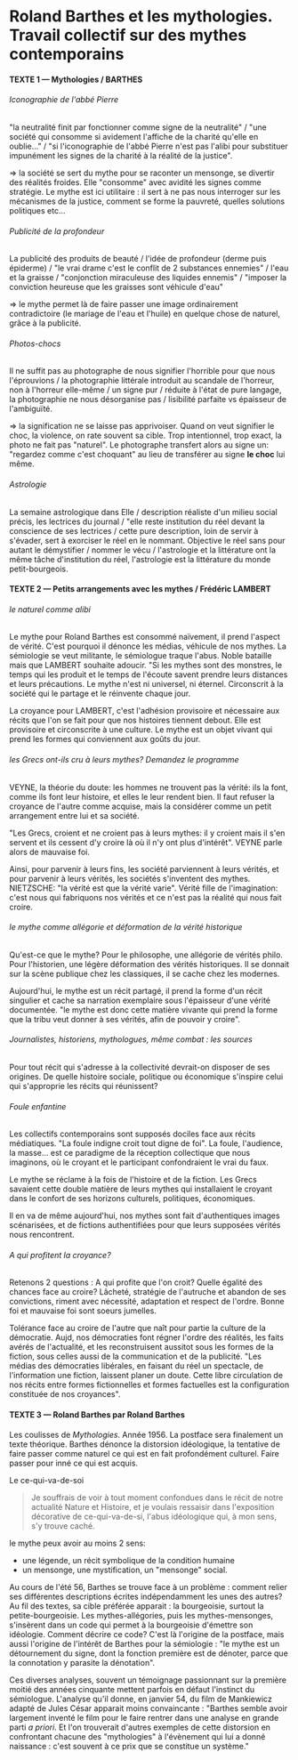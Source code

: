 # Roland Barthes et les mythologies. Travail collectif sur des mythes contemporains

#### TEXTE 1 — Mythologies / BARTHES

###### Iconographie de l'abbé Pierre

"la neutralité finit par fonctionner comme signe de la neutralité" / "une société qui consomme si avidement l'affiche de la charité qu'elle en oublie..." / "si l'iconographie de l'abbé Pierre n'est pas l'alibi pour substituer impunément les signes de la charité à la réalité de la justice".

=&gt; la société se sert du mythe pour se raconter un mensonge, se divertir des réalités froides. Elle "consomme" avec avidité les signes comme stratégie. Le mythe est ici utilitaire : il sert à ne pas nous interroger sur les mécanismes de la justice, comment se forme la pauvreté, quelles solutions politiques etc...

###### Publicité de la profondeur

La publicité des produits de beauté / l'idée de profondeur \(derme puis épiderme\) / "le vrai drame c'est le conflit de 2 substances ennemies" / l'eau et la graisse / "conjonction miraculeuse des liquides ennemis" / "imposer la conviction heureuse que les graisses sont véhicule d'eau"

=&gt; le mythe permet là de faire passer une image ordinairement contradictoire \(le mariage de l'eau et l'huile\) en quelque chose de naturel, grâce à la publicité.

###### Photos-chocs

Il ne suffit pas au photographe de nous signifier l'horrible pour que nous l'éprouvions / la photographie littérale introduit au scandale de l'horreur, non à l'horreur elle-même / un signe pur / réduite à l'état de pure langage, la photographie ne nous désorganise pas / lisibilité parfaite vs épaisseur de l'ambiguïté.

=&gt; la signification ne se laisse pas apprivoiser. Quand on veut signifier le choc, la violence, on rate souvent sa cible. Trop intentionnel, trop exact, la photo ne fait pas "naturel". Le photographe transfert alors au signe un: "regardez comme c'est choquant" au lieu de transférer au signe **le choc** lui même.

###### Astrologie

La semaine astrologique dans Elle / description réaliste d'un milieu social précis, les lectrices du journal / "elle reste institution du réel devant la conscience de ses lectrices / cette pure description, loin de servir à s'évader, sert à exorciser le réel en le nommant. Objective le réel sans pour autant le démystifier / nommer le vécu / l'astrologie et la littérature ont la même tâche d'institution du réel, l'astrologie est la littérature du monde petit-bourgeois.

#### TEXTE 2 — Petits arrangements avec les mythes / Frédéric LAMBERT

###### le naturel comme alibi

Le mythe pour Roland Barthes est consommé naïvement, il prend l'aspect de vérité. C'est pourquoi il dénonce les médias, véhicule de nos mythes. La sémiologie se veut militante, le sémiologue traque l'abus. Noble bataille mais que LAMBERT souhaite adoucir. "Si les mythes sont des monstres, le temps qui les produit et le temps de l'écoute savent prendre leurs distances et leurs précautions. Le mythe n'est ni universel, ni éternel. Circonscrit à la société qui le partage et le réinvente chaque jour.

La croyance pour LAMBERT, c'est l'adhésion provisoire et nécessaire aux récits que l'on se fait pour que nos histoires tiennent debout. Elle est provisoire et circonscrite à une culture. Le mythe est un objet vivant qui prend les formes qui conviennent aux goûts du jour.

###### les Grecs ont-ils cru à leurs mythes? Demandez le programme

VEYNE, la théorie du doute: les hommes ne trouvent pas la vérité: ils la font, comme ils font leur histoire, et elles le leur rendent bien. Il faut refuser la croyance de l'autre comme acquise, mais la considérer comme un petit arrangement entre lui et sa société.

"Les Grecs, croient et ne croient pas à leurs mythes: il y croient mais il s'en servent et ils cessent d'y croire là où il n'y ont plus d'intérêt". VEYNE parle alors de mauvaise foi.

Ainsi, pour parvenir à leurs fins, les société parviennent à leurs vérités, et pour parvenir à leurs vérités, les sociétés s'inventent des mythes. NIETZSCHE: "la vérité est que la vérité varie". Vérité fille de l'imagination: c'est nous qui fabriquons nos vérités et ce n'est pas la réalité qui nous fait croire.

###### le mythe comme allégorie et déformation de la vérité historique

Qu'est-ce que le mythe? Pour le philosophe, une allégorie de vérités philo. Pour l'historien, une légère déformation des vérités historiques. Il se donnait sur la scène publique chez les classiques, il se cache chez les modernes.

Aujourd'hui, le mythe est un récit partagé, il prend la forme d'un récit singulier et cache sa narration exemplaire sous l'épaisseur d'une vérité documentée. "le mythe est donc cette matière vivante qui prend la forme que la tribu veut donner à ses vérités, afin de pouvoir y croire".

###### Journalistes, historiens, mythologues, même combat : les sources

Pour tout récit qui s'adresse à la collectivité devrait-on disposer de ses origines. De quelle histoire sociale, politique ou économique s'inspire celui qui s'approprie les récits qui réunissent?

###### Foule enfantine

Les collectifs contemporains sont supposés dociles face aux récits médiatiques. "La foule indigne croit tout digne de foi". La foule, l'audience, la masse... est ce paradigme de la réception collectique que nous imaginons, où le croyant et le participant confondraient le vrai du faux.

Le mythe se réclame à la fois de l'histoire et de la fiction. Les Grecs savaient cette double matière de leurs mythes qui installaient le croyant dans le confort de ses horizons culturels, politiques, économiques.

Il en va de même aujourd'hui, nos mythes sont fait d'authentiques images scénarisées, et de fictions authentifiées pour que leurs supposées vérités nous rencontrent.

###### A qui profitent la croyance?

Retenons 2 questions : A qui profite que l'on croit? Quelle égalité des chances face au croire? Lâcheté, stratégie de l'autruche et abandon de ses convictions, riment avec nécessité, adaptation et respect de l'ordre. Bonne foi et mauvaise foi sont soeurs jumelles.

Tolérance face au croire de l'autre que naît pour partie la culture de la démocratie. Aujd, nos démocraties font régner l'ordre des réalités, les faits avérés de l'actualité, et les reconstruisent aussitot sous les formes de la fiction, sous celles aussi de la communication et de la publicité. "Les médias des démocraties libérales, en faisant du réel un spectacle, de l'information une fiction, laissent planer un doute. Cette libre circulation de nos récits entre formes fictionnelles et formes factuelles est la configuration constituée de nos croyances".

#### TEXTE 3 — Roland Barthes par Roland Barthes

Les coulisses de _Mythologies_. Année 1956. La postface sera finalement un texte théorique. Barthes dénonce la distorsion idéologique, la tentative de faire passer comme naturel ce qui est en fait profondément culturel. Faire passer pour inné ce qui est acquis.

Le ce-qui-va-de-soi

> Je souffrais de voir à tout moment confondues dans le récit de notre actualité Nature et Histoire, et je voulais ressaisir dans l'exposition décorative de ce-qui-va-de-si, l'abus idéologique qui, à mon sens, s'y trouve caché.

le mythe peux avoir au moins 2 sens:

* une légende, un récit symbolique de la condition humaine
* un mensonge, une mystification, un "mensonge" social.

Au cours de l'été 56, Barthes se trouve face à un problème : comment relier ses différentes descriptions écrites indépendamment les unes des autres? Au fil des textes, sa cible préférée apparait : la bourgeoisie, surtout la petite-bourgeoisie. Les mythes-allégories, puis les mythes-mensonges, s'insèrent dans un code qui permet à la bourgeoisie d'émettre son idéologie. Comment décrire ce code? C'est là l'origine de la postface, mais aussi l'origine de l'intérêt de Barthes pour la sémiologie : "le mythe est un détournement du signe, dont la fonction première est de dénoter, parce que la connotation y parasite la dénotation".

Ces diverses analyses, souvent un témoignage passionnant sur la première moitié des années cinquante mettent parfois en défaut l'instinct du sémiologue. L'analyse qu'il donne, en janvier 54, du film de Mankiewicz adapté de Jules César apparait moins convaincante : "Barthes semble avoir largement inventé le film pour le faire rentrer dans une analyse en grande parti _a priori_. Et l'on trouverait d'autres exemples de cette distorsion en confrontant chacune des "mythologies" à l'évènement qui lui a donné naissance : c'est souvent à ce prix que se constitue un système."

